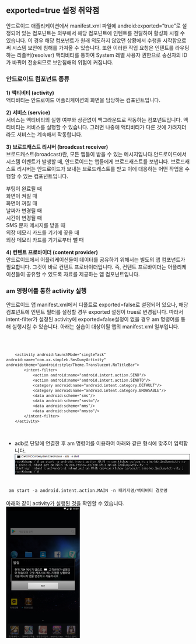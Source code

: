 ## exported=true 설정 취약점

안드로이드 애플리케이션에서 manifest.xml 파일에 android:exported=“true”로 설정되어 있는 컴포넌트는 
외부에서 해당 컴포넌트에 인텐트를 전달하여 활성화 시킬 수 있습니다.
이 경우 해당 컴포넌트가 원래 의도하지 않았던 상황에서 수행을 시작함으로써 시스템 보안에 침해를 가져올 수 있습니다. 
또한 이러한 작업 요청은 인텐트를 라우팅 하는 리졸버(resolver) 액티비티를 통하여 System 레벨 사용자 권한으로 송신자의 ID가 바뀌어 
전송되므로 보안침해의 위험이 커집니다.

### 안드로이드 컴포넌트 종류

<b> 1) 액티비티 (activity) </b> <br>
액티비티는 안드로이드 어플리케이션의 화면을 담당하는 컴포넌트입니다.

<b>2) 서비스 (service)</b> <br>
서비스는 액티비티의 실행 여부와 상관없이 백그라운드로 작동하는 컴포넌트입니다. 
액티비티는 서비스를 실행할 수 있습니다. 그러면  나중에 액티비티가 다른 것에 가려지더라도 서비스는 계속해서 작동합니다.

<b>3) 브로드캐스트 리시버 (broadcast receiver)</b> <br>
브로드캐스트(broadcast)란, 모든 앱들이 받을 수 있는 메시지입니다.안드로이드에서 시스템 이벤트가 발생할 때, 
안드로이드는 앱들에게 브로드캐스트를 보냅니다. 
브로드캐스트 리시버는 안드로이드가 보내는 브로드캐스트를 받고 이에 대응하는 어떤 작업을 수행할 수 있는 컴포넌트입니다.

부팅이 완료될 때 <br>
화면이 켜질 때 <br>
화면이 꺼질 때 <br>
날짜가 변경될 때 <br>
시간이 변경될 때 <br>
SMS 문자 메시지를 받을 때 <br>
외장 메모리 카드를 기기에 꽂을 때 <br>
외장 메모리 카드를 기기로부터 뺄 때 <br>
 
<b>4) 컨텐트 프로바이더 (content provider)</b> <br>
안드로이드에서 어플리케이션들이 데이터를 공유하기 위해서는 별도의 앱 컴포넌트가 필요합니다. 그것이 바로 컨텐트 프로바이더입니다.
즉, 컨텐트 프로바이더는 어플리케이션들이 공유할 수 있도록 자료를 제공하는 앱 컴포넌트입니다.

### am 명령어를 통한 activity 실행
안드로이드 앱 manifest.xml에서 디폴트로 exported=false로 설정되어 있으나, 해당 컴포넌트에 인텐트 필터를 설정할 경우 exported 설정이 true로 변경됩니다. 따라서 intent-filter가 설정된 activity에 exported=false설정이 없을 경우 am 명령어를 통해 실행시킬 수 있습니다.
아래는 실습이 대상이될 앱의 manifest.xml 일부입니다.

<code>

        <activity android:launchMode="singleTask" android:name="com.xx.simpleb.SmsDumyActivity" android:theme="@android:style/Theme.Translucent.NoTitleBar">
            <intent-filter>
                <action android:name="android.intent.action.SEND"/>
                <action android:name="android.intent.action.SENDTO"/>
                <category android:name="android.intent.category.DEFAULT"/>
                <category android:name="android.intent.category.BROWSABLE"/>
                <data android:scheme="sms"/>
                <data android:scheme="smsto"/>
                <data android:scheme="mms"/>
                <data android:scheme="mmsto"/>
            </intent-filter>
        </activity>
        
</code>

- adb로 단말에 연결한 후 am 명령어를 이용하여 아래와 같은 형식에 맞추어 입력합니다.<br>
 <img src="./amstart2.png"><br>
<code>
 am start -a android.intent.action.MAIN -n 패키지명/액티비티 경로명
 </code> <br>
 아래와 같이 activity가 실행된 것을 확인할 수 있습니다.<br>
 <img src="./amstart.png" width="40%">
 
 

